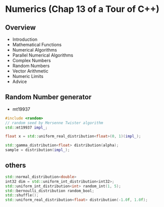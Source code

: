 # Numerics (Chap 13 of a Tour of C++)

## Overview
- Introduction
- Mathematical Functions
- Numerical Algorithms
- Parallel Numerical Algorithms
- Complex Numbers
- Random Numbers
- Vector Arithmetic
- Numeric Limits
- Advice

## Random Number generator
- mt19937
```cpp
#include <random>
// random seed by Mersenne Twister algorithm
std::mt19937 impl_;

float x = std::uniform_real_distribution<float>(0, 1)(impl_);

std::gamma_distribution<float> distribution(alpha);
sample = distribution(impl_);
```

## others
```cpp
std::normal_distribution<double>
int32 dim = std::uniform_int_distribution<int32>;
std::uniform_int_distribution<int> random_int(1, 5);
std::bernoulli_distribution random_bool;
std::shuffle();
std::uniform_real_distribution<float> distribution(-1.0f, 1.0f);
```